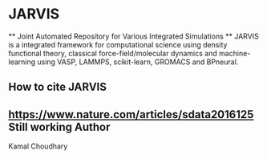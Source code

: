 JARVIS 
=====

** Joint Automated Repository for Various Integrated Simulations **
JARVIS is a integrated framework for computational science using density functional theory,
classical force-field/molecular dynamics and machine-learning using VASP, LAMMPS, 
scikit-learn, GROMACS and BPneural.

How to cite JARVIS 
-----------------
https://www.nature.com/articles/sdata2016125
Still working
Author
-----------------
Kamal Choudhary
